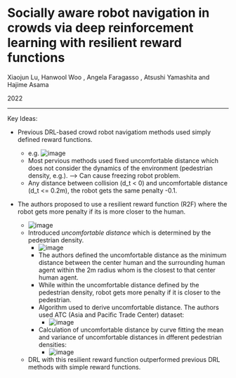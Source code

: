 # Socially aware robot navigation in crowds via deep reinforcement learning with resilient reward functions

Xiaojun Lu, Hanwool Woo , Angela Faragasso , Atsushi Yamashita and Hajime Asama

2022

---

Key Ideas:
- Previous DRL-based crowd robot navigatiom methods used simply defined reward functions.
  - e.g.  ![image](https://user-images.githubusercontent.com/83327791/221377338-ff52cff5-c867-4fbf-966a-330c07ad48a4.png)
  - Most pervious methods used fixed uncomfortable distance which does not consider the dynamics of the environment (pedestrian density, e.g.). --> Can cause freezing robot problem.
  - Any distance between collision (d_t < 0) and uncomfortable distance (d_t <= 0.2m), the robot gets the same penalty -0.1.

- The authors proposed to use a resilient reward function (R2F) where the robot gets more penalty if its is more closer to the human.
  - ![image](https://user-images.githubusercontent.com/83327791/221377416-6ad5ff0f-460d-49ca-a06b-0569223e0cbf.png)
  - Introduced _uncomfortable distance_ which is determined by the pedestrian density.
    -  ![image](https://user-images.githubusercontent.com/83327791/221377463-72a6b0e9-545c-43d2-91fb-90d51710c59b.png)
      - The authors defined the uncomfortable distance as the minimum distance between the center human and the surrounding human agent within the 2m radius whom is the closest to that center human agent.
    -  While within the uncomfortable distance defined by the pedestrian density, robot gets more penalty if it is closer to the pedestrian.
    - Algorithm used to derive uncomfortable distance. The authors used ATC (Asia and Pacific Trade Center) dataset:
      - ![image](https://user-images.githubusercontent.com/83327791/221378799-07da7242-c4b1-440d-903d-2049ff0fedbc.png)
    - Calculation of uncomfortable distance by curve fitting the mean and variance of uncomfortable distances in dfferent pedestrian densities:
      - ![image](https://user-images.githubusercontent.com/83327791/221379025-3718ef79-2aed-47ff-b3d4-5e0f985c9eb7.png)
  - DRL with this resilient reward function outperformed previous DRL methods with simple reward functions.
